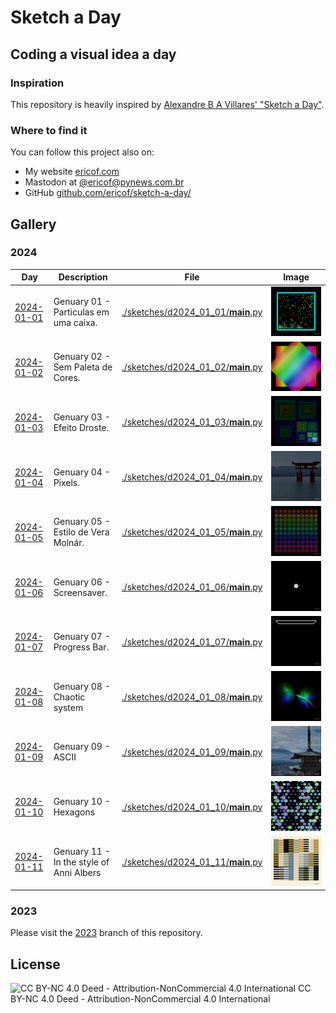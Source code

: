 # Sketch a Day

## Coding a visual idea a day

### Inspiration

This repository is heavily inspired by [Alexandre B A Villares' "Sketch a Day"](https://abav.lugaralgum.com/sketch-a-day/).

### Where to find it

You can follow this project also on:

* My website [ericof.com](https://ericof.com/en/sketches)
* Mastodon at [@ericof@pynews.com.br](https://pynews.com.br/@ericof)
* GitHub [github.com/ericof/sketch-a-day/](https://github.com/ericof/sketch-a-day/)

## Gallery

### 2024

| Day | Description | File | Image |
| -- | -- | -- | -- |
| [2024-01-01](./sketches/d2024_01_01) | Genuary 01 - Particulas em uma caixa. | [./sketches/d2024_01_01/__main__.py](./sketches/d2024_01_01/__main__.py) | ![2024-01-01](./sketches/d2024_01_01/2024-01-01.png) |
| [2024-01-02](./sketches/d2024_01_02) | Genuary 02 - Sem Paleta de Cores. | [./sketches/d2024_01_02/__main__.py](./sketches/d2024_01_02/__main__.py) | ![2024-01-02](./sketches/d2024_01_02/2024-01-02.png) |
| [2024-01-03](./sketches/d2024_01_03) | Genuary 03 - Efeito Droste. | [./sketches/d2024_01_03/__main__.py](./sketches/d2024_01_03/__main__.py) | ![2024-01-03](./sketches/d2024_01_03/2024-01-03.png) |
| [2024-01-04](./sketches/d2024_01_04) | Genuary 04 - Pixels. | [./sketches/d2024_01_04/__main__.py](./sketches/d2024_01_04/__main__.py) | ![2024-01-04](./sketches/d2024_01_04/2024-01-04.png) |
| [2024-01-05](./sketches/d2024_01_05) | Genuary 05 - Estilo de Vera Molnár. | [./sketches/d2024_01_05/__main__.py](./sketches/d2024_01_05/__main__.py) | ![2024-01-05](./sketches/d2024_01_05/2024-01-05.png) |
| [2024-01-06](./sketches/d2024_01_06) | Genuary 06 - Screensaver. | [./sketches/d2024_01_06/__main__.py](./sketches/d2024_01_06/__main__.py) | ![2024-01-06](./sketches/d2024_01_06/2024-01-06.gif) |
| [2024-01-07](./sketches/d2024_01_07) | Genuary 07 - Progress Bar. | [./sketches/d2024_01_07/__main__.py](./sketches/d2024_01_07/__main__.py) | ![2024-01-07](./sketches/d2024_01_07/2024-01-07.gif) |
| [2024-01-08](./sketches/d2024_01_08) | Genuary 08 - Chaotic system | [./sketches/d2024_01_08/__main__.py](./sketches/d2024_01_08/__main__.py) | ![2024-01-08](./sketches/d2024_01_08/2024-01-08.png) |
| [2024-01-09](./sketches/d2024_01_09) | Genuary 09 - ASCII | [./sketches/d2024_01_09/__main__.py](./sketches/d2024_01_09/__main__.py) | ![2024-01-09](./sketches/d2024_01_09/2024-01-09.png) |
| [2024-01-10](./sketches/d2024_01_10) | Genuary 10 - Hexagons | [./sketches/d2024_01_10/__main__.py](./sketches/d2024_01_10/__main__.py) | ![2024-01-10](./sketches/d2024_01_10/2024-01-10.gif) |
| [2024-01-11](./sketches/d2024_01_11) | Genuary 11 - In the style of Anni Albers | [./sketches/d2024_01_11/__main__.py](./sketches/d2024_01_11/__main__.py) | ![2024-01-11](./sketches/d2024_01_11/2024-01-11.png) |
<!-- Next Item -->


### 2023

Please visit the [2023](https://github.com/ericof/sketch-a-day/blob/2023/README.md) branch of this repository.

## License

![CC BY-NC 4.0 Deed - Attribution-NonCommercial 4.0 International](https://mirrors.creativecommons.org/presskit/buttons/88x31/png/by-nc.png)
CC BY-NC 4.0 Deed - Attribution-NonCommercial 4.0 International